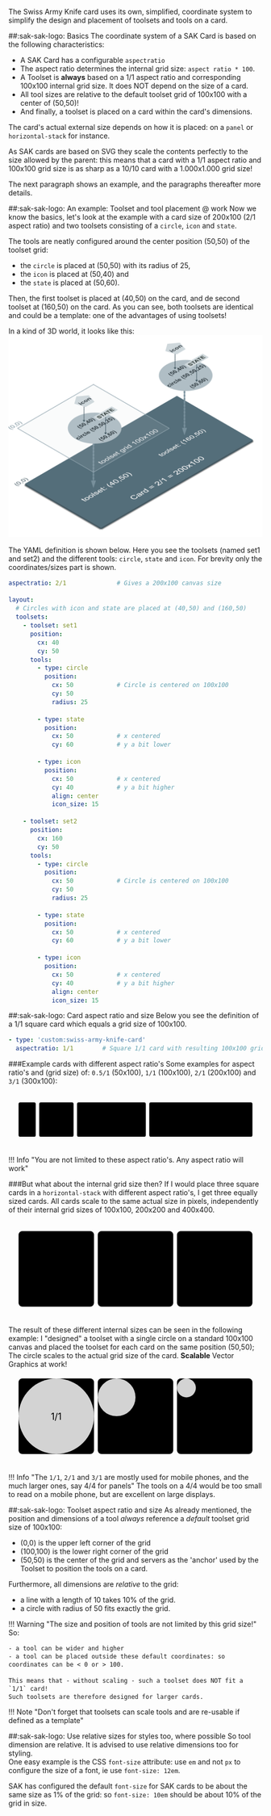 [sak-example-22t]: ../assets/screenshots/sak-example-22t.png
[sak-card-toolset-tool-placement]: ../assets/screenshots/sak-card-toolset-tool-placement-bluegrey.png

The Swiss Army Knife card uses its own, simplified, coordinate system to simplify the design and placement of toolsets and tools on a card.

##:sak-sak-logo: Basics
The coordinate system of a SAK Card is based on the following characteristics:

- A SAK Card has a configurable `aspectratio`
- The aspect ratio determines the internal grid size: `aspect ratio * 100`.
- A Toolset is **always** based on a 1/1 aspect ratio and corresponding 100x100 internal grid size. It does NOT depend on the size of a card.
- All tool sizes are relative to the default toolset grid of 100x100 with a center of (50,50)!
- And finally, a toolset is placed on a card within the card's dimensions.

The card's actual external size depends on how it is placed: on a `panel` or `horizontal-stack` for instance.

As SAK cards are based on SVG they scale the contents perfectly to the size allowed by the parent: this means that a card with a 1/1 aspect ratio and 100x100 grid size is as sharp as a 10/10 card with a 1.000x1.000 grid size!

The next paragraph shows an example, and the paragraphs thereafter more details.

##:sak-sak-logo: An example: Toolset and tool placement @ work
Now we know the basics, let's look at the example with a card size of 200x100 (2/1 aspect ratio) and two toolsets consisting of a `circle`, `icon` and `state`.  

The tools are neatly configured around the center position (50,50) of the toolset grid:

- the `circle` is placed at (50,50) with its radius of 25,
- the `icon` is placed at (50,40) and
- the `state` is placed at (50,60).

Then, the first toolset is placed at (40,50) on the card, and de second toolset at (160,50) on the card. As you can see, both toolsets are identical and could be a template: one of the advantages of using toolsets!

In a kind of 3D world, it looks like this:
![sak-card-toolset-tool-placement]

The YAML definition is shown below. Here you see the toolsets (named set1 and set2) and the different tools: `circle`, `state` and `icon`. For brevity only the coordinates/sizes part is shown.

```yaml linenums="1" hl_lines="6 11 17 22 29 34 40 45"
aspectratio: 2/1              # Gives a 200x100 canvas size

layout:
  # Circles with icon and state are placed at (40,50) and (160,50)
  toolsets:
    - toolset: set1
      position:
        cx: 40
        cy: 50
      tools:
        - type: circle
          position:
            cx: 50            # Circle is centered on 100x100
            cy: 50
            radius: 25

        - type: state
          position:
            cx: 50            # x centered
            cy: 60            # y a bit lower

        - type: icon
          position:
            cx: 50            # x centered
            cy: 40            # y a bit higher
            align: center
            icon_size: 15

    - toolset: set2
      position:
        cx: 160
        cy: 50
      tools:
        - type: circle
          position:
            cx: 50            # Circle is centered on 100x100
            cy: 50
            radius: 25

        - type: state
          position:
            cx: 50            # x centered
            cy: 60            # y a bit lower

        - type: icon
          position:
            cx: 50            # x centered
            cy: 40            # y a bit higher
            align: center
            icon_size: 15

```

##:sak-sak-logo: Card aspect ratio and size
Below you see the definition of a 1/1 square card which equals a grid size of 100x100.
```yaml
- type: 'custom:swiss-army-knife-card'
  aspectratio: 1/1        # Square 1/1 card with resulting 100x100 grid size
```
###Example cards with different aspect ratio's
Some examples for aspect ratio's and (grid size) of: `0.5/1` (50x100), `1/1` (100x100), `2/1` (200x100) and `3/1` (300x100):

<svg viewBox="0 0 680 100" style="fill:var(--md-primary-fg-color--light);margin:10px;padding:10px;">
  <rect x="0" y="0" width="50" height="100" rx="5"/>
  <rect x="60" y="0" width="100" height="100" rx="5"/>
  <rect x="170" y="0" width="200" height="100" rx="5"/>
  <rect x="380" y="0" width="300" height="100" rx="5"/>
</svg>

!!! Info "You are not limited to these aspect ratio's. Any aspect ratio will work"

###But what about the internal grid size then?
If I would place three square cards in a `horizontal-stack` with different aspect ratio's, I get three equally sized cards. All cards scale to the same actual size in pixels, independently of their internal grid sizes of 100x100, 200x200 and 400x400.

<svg viewBox="0 0 310 100" style="fill:var(--md-primary-fg-color--light);margin:10px;padding:10px;">
  <rect x="0" y="0" width="100" height="100" rx="5"/>
  <text x="50" y="55" font-size="12" text-anchor="middle" fill="var(--md-primary-bg-color)">1/1</text>
  <rect x="105" y="0" width="100" height="100" rx="5"/>
  <text x="155" y="55" font-size="12" text-anchor="middle" fill="var(--md-primary-bg-color)">2/2</text>
  <rect x="210" y="0" width="100" height="100" rx="5"/>
  <text x="260" y="55" font-size="12" text-anchor="middle" fill="var(--md-primary-bg-color)">4/4</text>
</svg>

The result of these different internal sizes can be seen in the following example: I "designed" a toolset with a single circle on a standard 100x100 canvas and placed the toolset for each card on the same position (50,50); The circle scales to the actual grid size of the card. **Scalable** Vector Graphics at work!
<svg viewBox="0 0 310 100" style="fill:var(--md-primary-fg-color--light);margin:10px;padding:10px;">
  <rect x="0" y="0" width="100" height="100" rx="5"/>
  <circle cx="50" cy="50" r="50" fill="lightgrey"/>
  <text x="50" y="55" font-size="12" text-anchor="middle" fill="var(--md-primary-bg-color)">1/1</text>
  <rect x="105" y="0" width="100" height="100" rx="5"/>
  <circle cx="130" cy="25" r="25" fill="lightgrey"/>
  <text x="155" y="55" font-size="12" text-anchor="middle" fill="var(--md-primary-bg-color)">2/2</text>
  <rect x="210" y="0" width="100" height="100" rx="5"/>
  <circle cx="222.5" cy="12.5" r="12.5" fill="lightgrey"/>
  <text x="260" y="55" font-size="12" text-anchor="middle" fill="var(--md-primary-bg-color)">4/4</text>
</svg>

!!! Info "The `1/1`, `2/1` and `3/1` are mostly used for mobile phones, and the much larger ones, say 4/4 for panels"
    The tools on a 4/4 would be too small to read on a mobile phone, but are excellent on large displays.

##:sak-sak-logo: Toolset aspect ratio and size
As already mentioned, the position and dimensions of a tool *always* reference a *default* toolset grid size of 100x100:

- (0,0) is the upper left corner of the grid
- (100,100) is the lower right corner of the grid
- (50,50) is the center of the grid and servers as the 'anchor' used by the Toolset to position the tools on a card.
    
Furthermore, all dimensions are *relative* to the grid:
   
- a line with a length of 10 takes 10% of the grid.
- a circle with radius of 50 fits exactly the grid.

!!! Warning "The size and position of tools are not limited by this grid size!"
    So:
    
    - a tool can be wider and higher
    - a tool can be placed outside these default coordinates: so coordinates can be < 0 or > 100.
    
    This means that - without scaling - such a toolset does NOT fit a `1/1` card!  
    Such toolsets are therefore designed for larger cards.

!!! Note "Don't forget that toolsets can scale tools and are re-usable if defined as a template" 

##:sak-sak-logo: Use relative sizes for styles too, where possible
So tool dimension are relative. It is advised to use relative dimensions too for styling.  
One easy example is the CSS `font-size` attribute: use `em` and not `px` to configure the size of a font, ie use `font-size: 12em`. 

SAK has configured the default `font-size` for SAK cards to be about the same size as 1% of the grid: so `font-size: 10em` should be about 10% of the grid in size.


